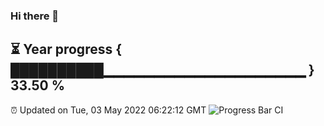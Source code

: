 ### Hi there 👋
⏳ Year progress { ██████████▁▁▁▁▁▁▁▁▁▁▁▁▁▁▁▁▁▁▁▁ } 33.50 %
---
⏰ Updated on Tue, 03 May 2022 06:22:12 GMT
![Progress Bar CI](https://github.com/liununu/liununu/workflows/Progress%20Bar%20CI/badge.svg)
